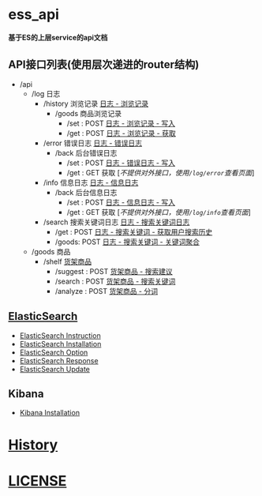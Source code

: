 
# ess_api

**基于ES的上层service的api文档**

## API接口列表(使用层次递进的router结构)
* /api
  * /log 日志
    * /history 浏览记录 [ 日志 - 浏览记录 ](./log/history/readme.md)
      * /goods 商品浏览记录 
        * /set : POST [ 日志 - 浏览记录 - 写入](./log/history/readme.md#11-goodsset)
        * /get : POST [ 日志 - 浏览记录 - 获取](./log/history/readme.md#12-goodsget)
    * /error 错误日志 [ 日志 - 错误日志 ](./log/error/readme.md)
      * /back 后台错误日志
        * /set : POST [ 日志 - 错误日志 - 写入](./log/error/readme.md#11-backset)
        * /get : GET 获取 [*不提供对外接口，使用`/log/error`查看页面*]
    * /info 信息日志 [ 日志 - 信息日志 ](./log/info/readme.md)
      * /back 后台信息日志
        * /set : POST [ 日志 - 信息日志 - 写入](./log/info/readme.md#11-backset)
        * /get : GET 获取 [*不提供对外接口，使用`/log/info`查看页面*]
    * /search 搜索关键词日志 [ 日志 - 搜索关键词日志 ](./log/search/readme.md)
      * /get  : POST [ 日志 - 搜索关键词 - 获取用户搜索历史](./log/search/readme.md#11-get) 
      * /goods: POST [ 日志 - 搜索关键词 - 关键词聚合](./log/search/readme.md#12-goods) 
  * /goods 商品
  	* /shelf [货架商品](./goods/shelf/readme.md)
  		* /suggest : POST [货架商品 - 搜索建议](./goods/shelf/readme.md#11-suggest)  
  		* /search : POST  [货架商品 - 搜索关键词](./goods/shelf/readme.md#12-search)  
  		* /analyze : POST  [货架商品 - 分词](./goods/shelf/readme.md#13-analyze)  

## [ElasticSearch](./doc/elasticsearch/readme.md)
* [ElasticSearch Instruction](./doc/elasticsearch/instruction.md)
* [ElasticSearch Installation](./doc/elasticsearch/installation.md)
* [ElasticSearch Option](./doc/elasticsearch/option.md)
* [ElasticSearch Response](./doc/elasticsearch/response.md)
* [ElasticSearch Update](./doc/elasticsearch/update.md)

## Kibana
* [Kibana Installation](./doc/kibana/installation.md)

# [History](./history.md)

# [LICENSE](./LICENSE)
